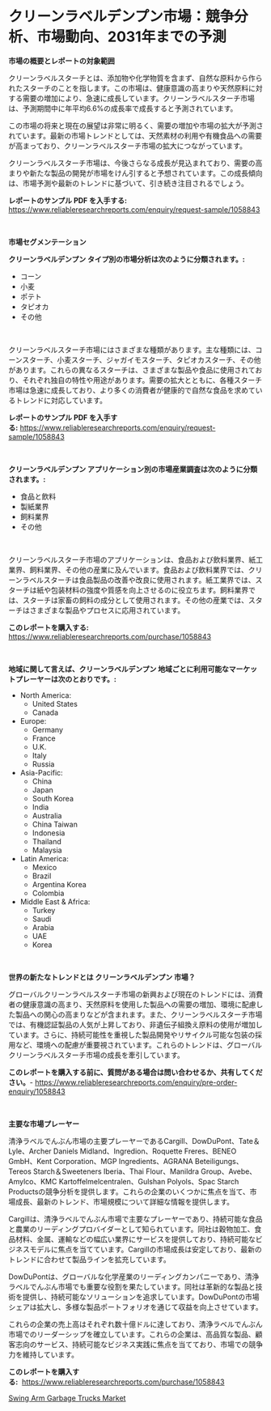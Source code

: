 <p><h1>クリーンラベルデンプン市場：競争分析、市場動向、2031年までの予測</h1></p><p><strong>市場の概要とレポートの対象範囲</strong></p>
<p><p>クリーンラベルスターチとは、添加物や化学物質を含まず、自然な原料から作られたスターチのことを指します。この市場は、健康意識の高まりや天然原料に対する需要の増加により、急速に成長しています。クリーンラベルスターチ市場は、予測期間中に年平均6.6%の成長率で成長すると予測されています。</p><p>この市場の将来と現在の展望は非常に明るく、需要の増加や市場の拡大が予測されています。最新の市場トレンドとしては、天然素材の利用や有機食品への需要が高まっており、クリーンラベルスターチ市場の拡大につながっています。</p><p>クリーンラベルスターチ市場は、今後さらなる成長が見込まれており、需要の高まりや新たな製品の開発が市場をけん引すると予想されています。この成長傾向は、市場予測や最新のトレンドに基づいて、引き続き注目されるでしょう。</p></p>
<p><strong>レポートのサンプル PDF を入手する:</strong> <a href="https://www.reliableresearchreports.com/enquiry/request-sample/1058843">https://www.reliableresearchreports.com/enquiry/request-sample/1058843</a></p>
<p>&nbsp;</p>
<p><strong>市場セグメンテーション</strong></p>
<p><strong>クリーンラベルデンプン タイプ別の市場分析は次のように分類されます。:</strong></p>
<p><ul><li>コーン</li><li>小麦</li><li>ポテト</li><li>タピオカ</li><li>その他</li></ul></p>
<p>&nbsp;</p>
<p><p>クリーンラベルスターチ市場にはさまざまな種類があります。主な種類には、コーンスターチ、小麦スターチ、ジャガイモスターチ、タピオカスターチ、その他があります。これらの異なるスターチは、さまざまな製品や食品に使用されており、それぞれ独自の特性や用途があります。需要の拡大とともに、各種スターチ市場は急速に成長しており、より多くの消費者が健康的で自然な食品を求めているトレンドに対応しています。</p></p>
<p><strong>レポートのサンプル PDF を入手する:</strong>&nbsp;<a href="https://www.reliableresearchreports.com/enquiry/request-sample/1058843">https://www.reliableresearchreports.com/enquiry/request-sample/1058843</a></p>
<p>&nbsp;</p>
<p><strong> クリーンラベルデンプン アプリケーション別の市場産業調査は次のように分類されます。:</strong></p>
<p><ul><li>食品と飲料</li><li>製紙業界</li><li>飼料業界</li><li>その他</li></ul></p>
<p>&nbsp;</p>
<p><p>クリーンラベルスターチ市場のアプリケーションは、食品および飲料業界、紙工業界、飼料業界、その他の産業に及んでいます。食品および飲料業界では、クリーンラベルスターチは食品製品の改善や改良に使用されます。紙工業界では、スターチは紙や包装材料の強度や質感を向上させるのに役立ちます。飼料業界では、スターチは家畜の飼料の成分として使用されます。その他の産業では、スターチはさまざまな製品やプロセスに応用されています。</p></p>
<p><strong>このレポートを購入する:</strong>&nbsp; <a href="https://www.reliableresearchreports.com/purchase/1058843">https://www.reliableresearchreports.com/purchase/1058843</a></p>
<p>&nbsp;</p>
<p><strong>地域に関して言えば、クリーンラベルデンプン 地域ごとに利用可能なマーケットプレーヤーは次のとおりです。:</strong></p>
<p><ul>
    <li>
        North America:
        <ul>
            <li>United States</li>
            <li>Canada</li>
        </ul>
    </li>
    <li>
        Europe:
        <ul>
            <li>Germany</li>
            <li>France</li>
            <li>U.K.</li>
            <li>Italy</li>
            <li>Russia</li>
        </ul>
    </li>
    <li>
        Asia-Pacific:
        <ul>
            <li>China</li>
            <li>Japan</li>
            <li>South Korea</li>
            <li>India</li>
            <li>Australia</li>
            <li>China Taiwan</li>
            <li>Indonesia</li>
            <li>Thailand</li>
            <li>Malaysia</li>
        </ul>
    </li>
    <li>
        Latin America:
        <ul>
            <li>Mexico</li>
            <li>Brazil</li>
            <li>Argentina Korea</li>
            <li>Colombia</li>
        </ul>
    </li>
    <li>
        Middle East & Africa:
        <ul>
            <li>Turkey</li>
            <li>Saudi</li>
            <li>Arabia</li>
            <li>UAE</li>
            <li>Korea</li>
        </ul>
    </li>
    </ul></p>
<p>&nbsp;</p>
<p><strong>世界の新たなトレンドとは クリーンラベルデンプン 市場？</strong></p>
<p><p>グローバルクリーンラベルスターチ市場の新興および現在のトレンドには、消費者の健康意識の高まり、天然原料を使用した製品への需要の増加、環境に配慮した製品への関心の高まりなどが含まれます。また、クリーンラベルスターチ市場では、有機認証製品の人気が上昇しており、非遺伝子組換え原料の使用が増加しています。さらに、持続可能性を重視した製品開発やリサイクル可能な包装の採用など、環境への配慮が重要視されています。これらのトレンドは、グローバルクリーンラベルスターチ市場の成長を牽引しています。</p></p>
<p><strong>このレポートを購入する前に、質問がある場合は問い合わせるか、共有してください。</strong>- <a href="https://www.reliableresearchreports.com/enquiry/pre-order-enquiry/1058843">https://www.reliableresearchreports.com/enquiry/pre-order-enquiry/1058843</a></p>
<p>&nbsp;</p>
<p><strong>主要な市場プレーヤー</strong></p>
<p><p>清浄ラベルでんぶん市場の主要プレーヤーであるCargill、DowDuPont、Tate＆Lyle、Archer Daniels Midland、Ingredion、Roquette Freres、BENEO GmbH、Kent Corporation、MGP Ingredients、AGRANA Beteiligungs、Tereos Starch＆Sweeteners Iberia、Thai Flour、Manildra Group、Avebe、Amylco、KMC Kartoffelmelcentralen、Gulshan Polyols、Spac Starch Productsの競争分析を提供します。これらの企業のいくつかに焦点を当て、市場成長、最新のトレンド、市場規模について詳細な情報を提供します。</p><p>Cargillは、清浄ラベルでんぶん市場で主要なプレーヤーであり、持続可能な食品と農業のリーディングプロバイダーとして知られています。同社は穀物加工、食品材料、金属、運輸などの幅広い業界にサービスを提供しており、持続可能なビジネスモデルに焦点を当てています。Cargillの市場成長は安定しており、最新のトレンドに合わせて製品ラインを拡充しています。</p><p>DowDuPontは、グローバルな化学産業のリーディングカンパニーであり、清浄ラベルでんぶん市場でも重要な役割を果たしています。同社は革新的な製品と技術を提供し、持続可能なソリューションを追求しています。DowDuPontの市場シェアは拡大し、多様な製品ポートフォリオを通じて収益を向上させています。</p><p>これらの企業の売上高はそれぞれ数十億ドルに達しており、清浄ラベルでんぶん市場でのリーダーシップを確立しています。これらの企業は、高品質な製品、顧客志向のサービス、持続可能なビジネス実践に焦点を当てており、市場での競争力を維持しています。</p></p>
<p><strong>このレポートを購入する:</strong>&nbsp;&nbsp;<a href="https://www.reliableresearchreports.com/purchase/1058843">https://www.reliableresearchreports.com/purchase/1058843</a></p>
<p><p><a href="https://cedar-agate-3da.notion.site/Swing-Arm-Garbage-Trucks-Market-Research-Report-Provides-thorough-Industry-Overview-which-offers-an-2d46448fa6e9464698dd5cdb3c5c19a4">Swing Arm Garbage Trucks Market</a></p></p>